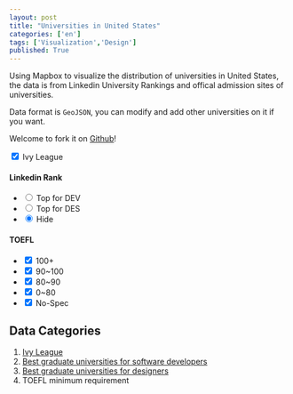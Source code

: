 ```yaml
---
layout: post
title: "Universities in United States"
categories: ['en']
tags: ['Visualization','Design']
published: True
---
```


Using Mapbox to visualize the distribution of universities in United States, the data is from Linkedin University Rankings and offical admission sites of universities.

Data format is `GeoJSON`, you can modify and add other universities on it if you want. 

Welcome to fork it on [Github](https://github.com/hectorguo/Universities-in-US/)!

<link href="https://api.tiles.mapbox.com/mapbox.js/v2.2.3/mapbox.css" rel="stylesheet">
<link rel="stylesheet" href="/Universities-in-US/style.min.css">
<div class="map-container">
    <div id="map"></div>
    <nav class="options">
        <input type="checkbox" id="ivy" checked />
        <label for="ivy">
            <span class="ivy" title="常春藤盟校">Ivy League</span>
        </label>
        <h4 title="Linkedin统计排行">Linkedin Rank</h4>
        <ul id="linkedin">
            <li>
                <input type="radio" name="lk" id="lk2" value="dev">
                <label for="lk2"><span title="软件开发相关TOP">Top for DEV</span></label>
            </li>
            <li>
                <input type="radio" name="lk" id="lk3" value="des">
                <label for="lk3"><span title="设计相关TOP">Top for DES</span></label>
            </li>
            <li>
                <input type="radio" name="lk" id="lk1" value="none" checked>
                <label for="lk1"><span>Hide</span></label>
            </li>
        </ul>
        <h4 title="托福最低要求">TOEFL</h4>
        <ul id="TOEFL">
            <li>
                <input type="checkbox" id="op1" value="100" checked />
                <label for="op1">
                    <span>100+</span>
                </label>
            </li>
            <li>
                <input type="checkbox" id="op2" value="90" checked />
                <label for="op2">
                    <span>90~100</span>
                </label>
            </li>
            <li>
                <input type="checkbox" id="op3" value="80" checked />
                <label for="op3">
                    <span>80~90</span>
                </label>
            </li>
            <li>
                <input type="checkbox" id="op4" value="1" checked />
                <label for="op4">
                    <span>0~80</span>
                </label>
            </li>
            <li>
                <input type="checkbox" id="op5" value="-1" checked />
                <label for="op5">
                    <span>No-Spec</span>
                </label>
            </li>
        </ul>
    </nav>
</div>

## Data Categories

1. [Ivy League](https://en.wikipedia.org/wiki/Ivy_League)
2. [Best graduate universities for software developers](http://www.linkedin.com/edu/rankings/us/graduate-software-engineering?trk=edu-rankings-flt-ctg-dd)
3. [Best graduate universities for designers](http://www.linkedin.com/edu/rankings/us/graduate-design?trk=edu-rankings-flt-ctg-dd)
4. TOEFL minimum requirement

<script src="https://api.tiles.mapbox.com/mapbox.js/v2.2.3/mapbox.js"></script>
<script src="//hectorguo.com/Universities-in-US/app.blog.min.js"></script>